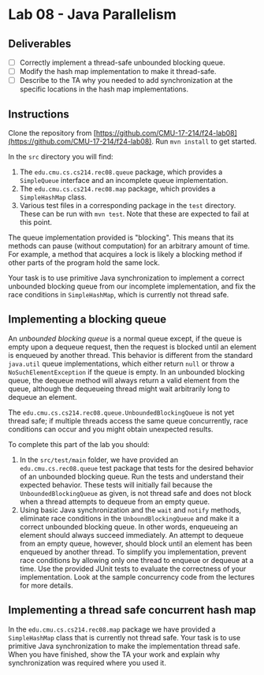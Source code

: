 # Lab 08 - Java Parallelism

## Deliverables

- [ ] Correctly implement a thread-safe unbounded blocking queue.
- [ ] Modify the hash map implementation to make it thread-safe.
- [ ] Describe to the TA why you needed to add synchronization at the specific locations in the hash map implementations.

## Instructions

Clone the repository from [https://github.com/CMU-17-214/f24-lab08](https://github.com/CMU-17-214/f24-lab08). Run `mvn install` to get started.

In the `src` directory you will find:

1. The `edu.cmu.cs.cs214.rec08.queue` package, which provides a `SimpleQueue` interface and an incomplete queue implementation.
1. The `edu.cmu.cs.cs214.rec08.map` package, which provides a `SimpleHashMap` class.
1. Various test files in a corresponding package in the `test` directory. These can be run with `mvn test`. Note that these are expected to fail at this point.

The queue implementation provided is "blocking". This means that its methods can pause (without computation) for an arbitrary amount of time. For example, a method that acquires a lock is likely a blocking method if other parts of the program hold the same lock.

Your task is to use primitive Java synchronization to implement a correct unbounded blocking queue from our incomplete implementation, and fix the race conditions in `SimpleHashMap`, which is currently not thread safe.

## Implementing a blocking queue

An _unbounded blocking queue_ is a normal queue except, if the queue is empty upon a dequeue request, then the request is blocked until an element is enqueued by another thread. This behavior is different from the standard `java.util` queue implementations, which either return `null` or throw a `NoSuchElementException` if the queue is empty. In an unbounded blocking queue, the dequeue method will always return a valid element from the queue, although the dequeueing thread might wait arbitrarily long to dequeue an element.

The `edu.cmu.cs.cs214.rec08.queue.UnboundedBlockingQueue` is not yet thread safe; if multiple threads access the same queue concurrently, race conditions can occur and you might obtain unexpected results.

To complete this part of the lab you should:

1. In the `src/test/main` folder, we have provided an `edu.cmu.cs.rec08.queue` test package that tests for the desired behavior of an unbounded blocking queue. Run the tests and understand their expected behavior. These tests will initially fail because the `UnboundedBlockingQueue` as given, is not thread safe and does not block when a thread attempts to dequeue from an empty queue.
1. Using basic Java synchronization and the `wait` and `notify` methods, eliminate race conditions in the `UnboundBlockingQueue` and make it a correct unbounded blocking queue. In other words, enqueueing an element should always succeed immediately. An attempt to dequeue from an empty queue, however, should block until an element has been enqueued by another thread. To simplify you implementation, prevent race conditions by allowing only one thread to enqueue or dequeue at a time. Use the provided JUnit tests to evaluate the correctness of your implementation. Look at the sample concurrency code from the lectures for more details.

## Implementing a thread safe concurrent hash map

In the `edu.cmu.cs.cs214.rec08.map` package we have provided a `SimpleHashMap` class that is currently not thread safe. Your task is to use primitive Java synchronization to make the implementation thread safe. When you have finished, show the TA your work and explain why synchronization was required where you used it.

